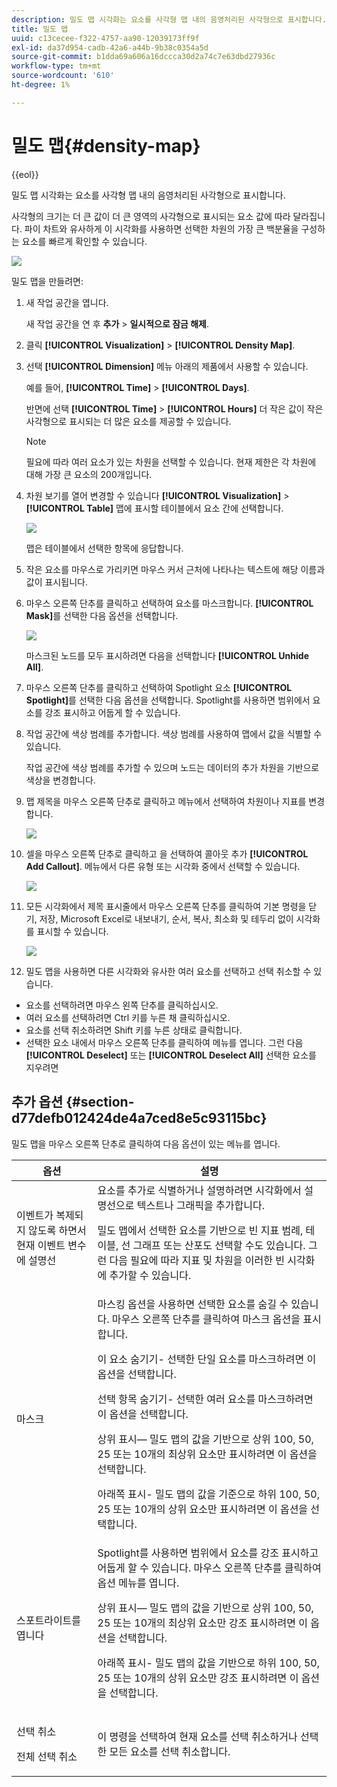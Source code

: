 ```yaml
---
description: 밀도 맵 시각화는 요소를 사각형 맵 내의 음영처리된 사각형으로 표시합니다.
title: 밀도 맵
uuid: c13cecee-f322-4757-aa90-12039173ff9f
exl-id: da37d954-cadb-42a6-a44b-9b38c0354a5d
source-git-commit: b1dda69a606a16dccca30d2a74c7e63dbd27936c
workflow-type: tm+mt
source-wordcount: '610'
ht-degree: 1%

---
```


# 밀도 맵{#density-map}

{{eol}}

밀도 맵 시각화는 요소를 사각형 맵 내의 음영처리된 사각형으로 표시합니다.

사각형의 크기는 더 큰 값이 더 큰 영역의 사각형으로 표시되는 요소 값에 따라 달라집니다. 파이 차트와 유사하게 이 시각화를 사용하면 선택한 차원의 가장 큰 백분율을 구성하는 요소를 빠르게 확인할 수 있습니다.

![](assets/density_map_day_visits.png)

밀도 맵을 만들려면:

1. 새 작업 공간을 엽니다.

   새 작업 공간을 연 후 **추가** > **일시적으로 잠금 해제**.
1. 클릭 **[!UICONTROL Visualization]** > **[!UICONTROL Density Map]**.

1. 선택 **[!UICONTROL Dimension]** 메뉴 아래의 제품에서 사용할 수 있습니다.

   예를 들어, **[!UICONTROL Time]** > **[!UICONTROL Days]**.

   반면에 선택 **[!UICONTROL Time]** > **[!UICONTROL Hours]** 더 작은 값이 작은 사각형으로 표시되는 더 많은 요소를 제공할 수 있습니다.

   >[!NOTE]
   >
   >필요에 따라 여러 요소가 있는 차원을 선택할 수 있습니다. 현재 제한은 각 차원에 대해 가장 큰 요소의 200개입니다.

1. 차원 보기를 열어 변경할 수 있습니다 **[!UICONTROL Visualization]** > **[!UICONTROL Table]** 맵에 표시할 테이블에서 요소 간에 선택합니다.

   ![](assets/density_map_day_selections.png)

   맵은 테이블에서 선택한 항목에 응답합니다.

1. 작은 요소를 마우스로 가리키면 마우스 커서 근처에 나타나는 텍스트에 해당 이름과 값이 표시됩니다.
1. 마우스 오른쪽 단추를 클릭하고 선택하여 요소를 마스크합니다. **[!UICONTROL Mask]**&#x200B;를 선택한 다음 옵션을 선택합니다.

   ![](assets/density_map_day_mask.png)

   마스크된 노드를 모두 표시하려면 다음을 선택합니다 **[!UICONTROL Unhide All]**.

1. 마우스 오른쪽 단추를 클릭하고 선택하여 Spotlight 요소 **[!UICONTROL Spotlight]**&#x200B;를 선택한 다음 옵션을 선택합니다. Spotlight를 사용하면 범위에서 요소를 강조 표시하고 어둡게 할 수 있습니다.
1. 작업 공간에 색상 범례를 추가합니다. 색상 범례를 사용하여 맵에서 값을 식별할 수 있습니다.

   작업 공간에 색상 범례를 추가할 수 있으며 노드는 데이터의 추가 차원을 기반으로 색상을 변경합니다.
1. 맵 제목을 마우스 오른쪽 단추로 클릭하고 메뉴에서 선택하여 차원이나 지표를 변경합니다.

   ![](assets/density_map_change_dim.png)

1. 셀을 마우스 오른쪽 단추로 클릭하고 을 선택하여 콜아웃 추가 **[!UICONTROL Add Callout]**. 메뉴에서 다른 유형 또는 시각화 중에서 선택할 수 있습니다.

   ![](assets/density_map_callout.png)

1. 모든 시각화에서 제목 표시줄에서 마우스 오른쪽 단추를 클릭하여 기본 명령을 닫기, 저장, Microsoft Excel로 내보내기, 순서, 복사, 최소화 및 테두리 없이 시각화를 표시할 수 있습니다.

   ![](assets/density_map_export.png)

1. 밀도 맵을 사용하면 다른 시각화와 유사한 여러 요소를 선택하고 선택 취소할 수 있습니다.

* 요소를 선택하려면 마우스 왼쪽 단추를 클릭하십시오.
* 여러 요소를 선택하려면 Ctrl 키를 누른 채 클릭하십시오.
* 요소를 선택 취소하려면 Shift 키를 누른 상태로 클릭합니다.
* 선택한 요소 내에서 마우스 오른쪽 단추를 클릭하여 메뉴를 엽니다. 그런 다음 **[!UICONTROL Deselect]** 또는 **[!UICONTROL Deselect All]** 선택한 요소를 지우려면

## 추가 옵션 {#section-d77defb012424de4a7ced8e5c93115bc}

밀도 맵을 마우스 오른쪽 단추로 클릭하여 다음 옵션이 있는 메뉴를 엽니다.

<table id="table_3ADA85031C834792BFD041E186962A41"> 
 <thead> 
  <tr> 
   <th colname="col1" class="entry"> 옵션 </th> 
   <th colname="col2" class="entry"> 설명 </th> 
  </tr>
 </thead>
 <tbody> 
  <tr> 
   <td colname="col1"> 이벤트가 복제되지 않도록 하면서 현재 이벤트 변수에 설명선 </td> 
   <td colname="col2">요소를 추가로 식별하거나 설명하려면 시각화에서 설명선으로 텍스트나 그래픽을 추가합니다. <p>밀도 맵에서 선택한 요소를 기반으로 빈 지표 범례, 테이블, 선 그래프 또는 산포도 선택할 수도 있습니다. 그런 다음 필요에 따라 지표 및 차원을 이러한 빈 시각화에 추가할 수 있습니다. </p> </td> 
  </tr> 
  <tr> 
   <td colname="col1"> 마스크 </td> 
   <td colname="col2">마스킹 옵션을 사용하면 선택한 요소를 숨길 수 있습니다. 마우스 오른쪽 단추를 클릭하여 마스크 옵션을 표시합니다. <p><span class="uicontrol"> 이 요소 숨기기</span>- 선택한 단일 요소를 마스크하려면 이 옵션을 선택합니다. </p> <p><span class="uicontrol"> 선택 항목 숨기기</span>- 선택한 여러 요소를 마스크하려면 이 옵션을 선택합니다. </p> <p><span class="uicontrol"> 상위 표시</span>— 밀도 맵의 값을 기반으로 상위 100, 50, 25 또는 10개의 최상위 요소만 표시하려면 이 옵션을 선택합니다. </p> <p><span class="uicontrol"> 아래쪽 표시</span>- 밀도 맵의 값을 기준으로 하위 100, 50, 25 또는 10개의 상위 요소만 표시하려면 이 옵션을 선택합니다. </p> </td> 
  </tr> 
  <tr> 
   <td colname="col1"> 스포트라이트를 엽니다 </td> 
   <td colname="col2"> Spotlight를 사용하면 범위에서 요소를 강조 표시하고 어둡게 할 수 있습니다. 마우스 오른쪽 단추를 클릭하여 옵션 메뉴를 엽니다. <p><span class="uicontrol"> 상위 표시</span>— 밀도 맵의 값을 기반으로 상위 100, 50, 25 또는 10개의 최상위 요소만 강조 표시하려면 이 옵션을 선택합니다. </p> <p><span class="uicontrol"> 아래쪽 표시</span>- 밀도 맵의 값을 기반으로 하위 100, 50, 25 또는 10개의 상위 요소만 강조 표시하려면 이 옵션을 선택합니다. </p> </td> 
  </tr> 
  <tr> 
   <td colname="col1"> <p>선택 취소 </p> <p>전체 선택 취소 </p> </td> 
   <td colname="col2"> <p> 이 명령을 선택하여 현재 요소를 선택 취소하거나 선택한 모든 요소를 선택 취소합니다. </p> </td> 
  </tr> 
 </tbody> 
</table>
